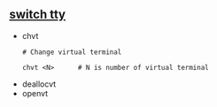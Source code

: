 ## [switch tty](https://unix.stackexchange.com/questions/167386/how-to-switch-between-tty-and-xorg-session)
- chvt
    ```shell script
    # Change virtual terminal

    chvt <N>      # N is number of virtual terminal
    ```
- deallocvt
- openvt